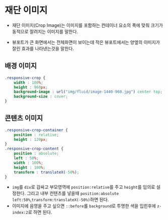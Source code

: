 # 재단 이미지

- 재단 이미지(Crop Image)는 이미지를 포함하는 컨테이너 요소의 폭에 맞춰 크기가 동적으로 잘려지는 이미지를 말한다.

- 뷰포트가 큰 화면에서는 전체화면이 보이는데 작은 뷰포트에서는 양옆의 이미지가 잘린 효과를 나타낸는것을 말한다.

## 배경 이미지

```css
.responsive-crop {
    width : 100%;
    height : 960px;
    background-image : url("img/fluid/image-1440-960.jpg") center top;
    background-size : cover;
}
```

## 콘텐츠 이미지

```css
.responsive-crop-container {
    position : relative;
    height : 120px;
}
.responsive-crop-content {
    position : absolute;
    left : 50%;
    width : 100%;
    height : 100%;
    transform : translateX(-50%);
}
```

- `img`를 `div`로 감싸고 부모영역에 `position:relative`를 주고 `height`를 임의로 설정한다. 그리고 내부 컨텐츠를 넣을때 `position:absolute` `left:50%`,`transform:translateX(-50%)`하면 된다.
- 이미지에 음영을 주고 싶으면 `::before`롤 `background`로 투명한 색을 입힌후에 `z-index:2`로 하면 된다.

